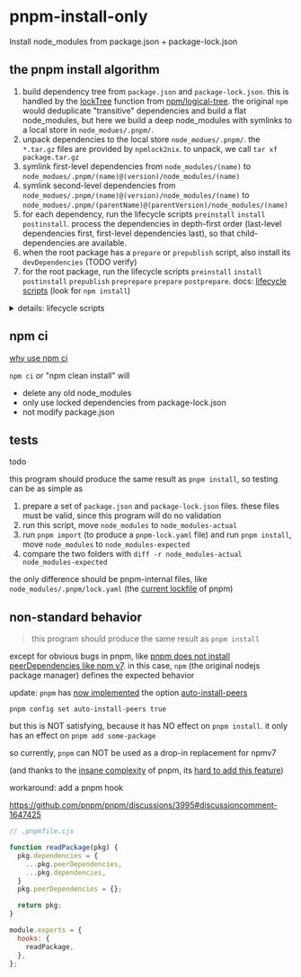 # pnpm-install-only

Install node_modules from package.json + package-lock.json

## the pnpm install algorithm

1. build dependency tree from `package.json` and `package-lock.json`. this is handled by the [lockTree](src/lockTree.js) function from [npm/logical-tree](https://github.com/npm/logical-tree). the original `npm` would deduplicate "transitive" dependencies and build a flat node_modules, but here we build a deep node_modules with symlinks to a local store in `node_modues/.pnpm/`.
1. unpack dependencies to the local store `node_modues/.pnpm/`. the `*.tar.gz` files are provided by `npmlock2nix`. to unpack, we call `tar xf package.tar.gz`
1. symlink first-level dependencies from `node_modules/(name)` to `node_modues/.pnpm/(name)@(version)/node_modules/(name)`
1. symlink second-level dependencies from `node_modues/.pnpm/(name)@(version)/node_modules/(name)` to `node_modues/.pnpm/(parentName)@(parentVersion)/node_modules/(name)`
1. for each dependency, run the lifecycle scripts `preinstall` `install` `postinstall`. process the dependencies in depth-first order (last-level dependencies first, first-level dependencies last), so that child-dependencies are available.
1. when the root package has a `prepare` or `prepublish` script, also install its `devDependencies` (TODO verify)
1. for the root package, run the lifecycle scripts `preinstall` `install` `postinstall` `prepublish` `preprepare` `prepare` `postprepare`. docs: [lifecycle scripts](https://docs.npmjs.com/cli/v7/using-npm/scripts#life-cycle-scripts) (look for `npm install`)

<details>
<summary>details: lifecycle scripts</summary>

test file: `package/package.json`

```json
{
  "name": "test-lifecycle-scripts",
  "version": "1.0.0",
  "scripts": {
    "preinstall": "node -p \"require.resolve('test')\" >preinstall.txt",
    "install": "node -p \"require.resolve('test')\" >install.txt",
    "postinstall": "node -p \"require.resolve('test')\" >postinstall.txt",
    "prepublish": "echo hello >prepublish.txt",
    "preprepare": "echo hello >preprepare.txt",
    "prepare": "echo hello >prepare.txt",
    "postprepare": "echo hello >postprepare.txt"
  },
  "dependencies": {
    "test": "*"
  }
}
```

test file: `package.json`

```json
{
  "name": "test-project",
  "version": "1.0.0",
  "scripts": {
    "preinstall": "echo hello >preinstall.txt",
    "install": "echo hello >install.txt",
    "postinstall": "echo hello >postinstall.txt",
    "prepublish": "echo hello >prepublish.txt",
    "preprepare": "echo hello >preprepare.txt",
    "prepare": "echo hello >prepare.txt",
    "postprepare": "echo hello >postprepare.txt"
  },
  "dependencies": {
    "test-lifecycle-scripts": "file:package.tar.gz"
  }
}
```

```bash
# save package.json
mkdir package
# save package/package.json
rm package.tar.gz
tar czf package.tar.gz package
rm -rf node_modules
rm package-lock.json
npm init -y
npm i package.tar.gz
cat node_modules/*/*.txt
```

result

```
ls node_modules/*/*.txt -t -r | cat
node_modules/test-lifecycle-scripts/preinstall.txt
node_modules/test-lifecycle-scripts/install.txt
node_modules/test-lifecycle-scripts/postinstall.txt
```

```
cat node_modules/test-lifecycle-scripts/*.txt 
/tmp/test-project/node_modules/test/test.js
/tmp/test-project/node_modules/test/test.js
/tmp/test-project/node_modules/test/test.js
```

```
ls *.txt -t -r | cat
preinstall.txt
install.txt
postinstall.txt
prepublish.txt
preprepare.txt
prepare.txt
postprepare.txt
```
</details>

## npm ci

[why use npm ci](https://javascript.plainenglish.io/why-you-should-never-use-npm-install-in-your-ci-cd-pipelines-da0b89346d8d)

`npm ci` or "npm clean install" will
* delete any old node_modules
* only use locked dependencies from package-lock.json
* not modify package.json

## tests

todo

this program should produce the same result as `pnpm install`,
so testing can be as simple as

1. prepare a set of `package.json` and `package-lock.json` files.
these files must be valid, since this program will do no validation
1. run this script, move `node_modules` to `node_modules-actual`
1. run `pnpm import` (to produce a `pnpm-lock.yaml` file) and run `pnpm install`,
move `node_modules` to `node_modules-expected`
1. compare the two folders with `diff -r node_modules-actual node_modules-expected`

the only difference should be pnpm-internal files,
like `node_modules/.pnpm/lock.yaml`
(the [current lockfile](https://github.com/pnpm/pnpm/blob/8e76690f4dcd11d3ac263f565a684d71573ccfeb/packages/lockfile-file/src/write.ts#L142) of pnpm)

## non-standard behavior

> this program should produce the same result as `pnpm install`

except for obvious bugs in pnpm, like [pnpm does not install peerDependencies like npm v7](https://github.com/pnpm/pnpm/issues/827).
in this case, `npm` (the original nodejs package manager) defines the expected behavior

update: `pnpm` has [now implemented](https://github.com/pnpm/pnpm/discussions/3995#discussioncomment-1958472)
the option [auto-install-peers](https://pnpm.io/npmrc#auto-install-peers)

```
pnpm config set auto-install-peers true
```

but this is NOT satisfying,
because it has NO effect on `pnpm install`.
it only has an effect on `pnpm add some-package`

so currently, `pnpm` can NOT be used as a drop-in replacement for npmv7

(and thanks to the
[insane complexity](https://gist.github.com/amcdnl/b52e9dd11850eeb8de8f?permalink_comment_id=4056528#gistcomment-4056528)
of pnpm, its
[hard to add this feature](https://github.com/pnpm/pnpm/discussions/3995#discussioncomment-1893883))

workaround: add a pnpm hook

https://github.com/pnpm/pnpm/discussions/3995#discussioncomment-1647425

```js
// .pnpmfile.cjs

function readPackage(pkg) {
  pkg.dependencies = {
    ...pkg.peerDependencies,
    ...pkg.dependencies,
  }
  pkg.peerDependencies = {};

  return pkg;
}

module.exports = {
  hooks: {
    readPackage,
  },
};
```
